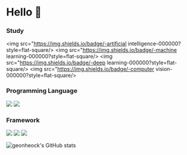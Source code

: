 # Hello 👋

### Study
<img src="https://img.shields.io/badge/-artificial intelligence-000000?style=flat-square/></a> <img src="https://img.shields.io/badge/-machine learning-000000?style=flat-square/></a> <img src="https://img.shields.io/badge/-deep learning-000000?style=flat-square/></a>
<img src="https://img.shields.io/badge/-computer vision-000000?style=flat-square/></a>



### Programming Language
<img src="https://img.shields.io/badge/Python-000000?style=flat-square&logo=Python&logoColor=white"> <img src="https://img.shields.io/badge/R-000000?style=flat-square&logo=R&logoColor=white">

### Framework
<img src="https://img.shields.io/badge/Pytorch-000000?style=flat-square&logo=Pytorch&logoColor=white"/> <img src="https://img.shields.io/badge/numpy-000000?style=flat-square&logo=numpy&logoColor=white"/> <img src="https://img.shields.io/badge/pandas-000000?style=flat-square&logo=pandas&logoColor=white"/> 


![geonheock's GitHub stats](https://github-readme-stats.vercel.app/api?username=Geonhyeock&theme=dark&show_icons=true)




